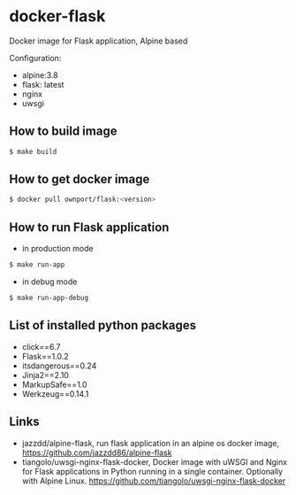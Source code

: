 # docker-flask

Docker image for Flask application, Alpine based

Configuration:
- alpine:3.8
- flask: latest
- nginx
- uwsgi

## How to build image
```sh
$ make build
```

## How to get docker image

```sh
$ docker pull ownport/flask:<version>
```


## How to run Flask application

- in production mode
```sh
$ make run-app
```
- in debug mode
```sh
$ make run-app-debug
``` 

## List of installed python packages

- click==6.7
- Flask==1.0.2
- itsdangerous==0.24
- Jinja2==2.10
- MarkupSafe==1.0
- Werkzeug==0.14.1

## Links

- jazzdd/alpine-flask, run flask application in an alpine os docker image, https://github.com/jazzdd86/alpine-flask
- tiangolo/uwsgi-nginx-flask-docker, Docker image with uWSGI and Nginx for Flask applications in Python running in a single container. Optionally with Alpine Linux. https://github.com/tiangolo/uwsgi-nginx-flask-docker

